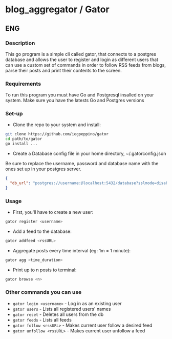 # blog_aggregator / Gator

## ENG

### Description 
This go program is a simple cli called gator, that connects to a postgres database 
and allows the user to register and login as different users that can use a custom
set of commands in order to follow RSS feeds from blogs, parse their posts and 
print their contents to the screen.

### Requirements

To run this program you must have Go and Postgresql insalled on your system.
Make sure you have the latests Go and Postgres versions

### Set-up

- Clone the repo to your system and install: 

```bash
git clone https://github.com/iegpeppino/gator
cd path/to/gator
go install ...
```

- Create a Database config file in your home directory, ~/.gatorconfig.json

Be sure to replace the username, password and database name with the ones
set up in your postgres server.

```json
{
  "db_url": "postgres://username:@localhost:5432/database?sslmode=disable",
}
```

### Usage

- First, you'll have to create a new user:

```bash
gator register <username>
```

- Add a feed to the database: 

```bash
gator addfeed <rssURL>
```

- Aggregate posts every time interval (eg: 1m = 1 minute):

```bash
gator agg <time_duration>
```

- Print up to n posts to terminal:

```bash
gator browse <n>
```

### Other commands you can use

- `gator login <username>` - Log in as an existing user
- `gator users` - Lists all registered users' names
- `gator reset` - Deletes all users from the db
- `gator feeds` - Lists all feeds
- `gator follow <rssURL>` - Makes current user follow a desired feed
- `gator unfollow <rssURL>` - Makes current user unfollow a feed